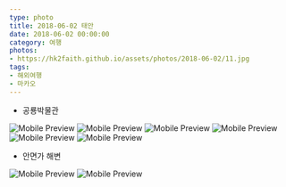 ```yaml
---
type: photo
title: 2018-06-02 태안
date: 2018-06-02 00:00:00
category: 여행
photos:
- https://hk2faith.github.io/assets/photos/2018-06-02/11.jpg
tags:
- 해외여행
- 마카오
---
```


<!-- more -->

* 공룡박물관

![Mobile Preview](https://hk2faith.github.io/assets/photos/2018-06-02/1.jpg)
![Mobile Preview](https://hk2faith.github.io/assets/photos/2018-06-02/2.jpg)
![Mobile Preview](https://hk2faith.github.io/assets/photos/2018-06-02/3.jpg)
![Mobile Preview](https://hk2faith.github.io/assets/photos/2018-06-02/4.jpg)
![Mobile Preview](https://hk2faith.github.io/assets/photos/2018-06-02/5.jpg)
![Mobile Preview](https://hk2faith.github.io/assets/photos/2018-06-02/6.jpg)

* 안면가 해변

![Mobile Preview](https://hk2faith.github.io/assets/photos/2018-06-02/10.jpg)
![Mobile Preview](https://hk2faith.github.io/assets/photos/2018-06-02/12.jpg)
